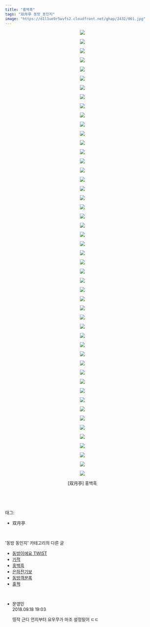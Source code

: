 ```yaml
---
title: "홍백흑"
tags: "双月亭 동방_동인지"
image: "https://d1l1ue9r5wvfs2.cloudfront.net/ghap/2432/001.jpg"
---
```

<div class="article">
<p style="text-align: center; clear: none; float: none;"><img src="{{ site.imgserver9 }}/ghap/2432/001.jpg"/></p>
<p style="text-align: center; clear: none; float: none;"><img src="{{ site.imgserver9 }}/ghap/2432/002.jpg"/></p>
<p style="text-align: center; clear: none; float: none;"><img src="{{ site.imgserver9 }}/ghap/2432/003.jpg"/></p>
<p style="text-align: center; clear: none; float: none;"><img src="{{ site.imgserver9 }}/ghap/2432/004.jpg"/></p>
<p style="text-align: center; clear: none; float: none;"><img src="{{ site.imgserver9 }}/ghap/2432/005.jpg"/></p>
<p style="text-align: center; clear: none; float: none;"><img src="{{ site.imgserver9 }}/ghap/2432/006.jpg"/></p>
<p style="text-align: center; clear: none; float: none;"><img src="{{ site.imgserver9 }}/ghap/2432/007.jpg"/></p>
<p style="text-align: center; clear: none; float: none;"><img src="{{ site.imgserver9 }}/ghap/2432/008.jpg"/></p>
<p style="text-align: center; clear: none; float: none;"><img src="{{ site.imgserver9 }}/ghap/2432/009.jpg"/></p>
<p style="text-align: center; clear: none; float: none;"><img src="{{ site.imgserver9 }}/ghap/2432/010.jpg"/></p>
<p style="text-align: center; clear: none; float: none;"><img src="{{ site.imgserver9 }}/ghap/2432/011.jpg"/></p>
<p style="text-align: center; clear: none; float: none;"><img src="{{ site.imgserver9 }}/ghap/2432/012.jpg"/></p>
<p style="text-align: center; clear: none; float: none;"><img src="{{ site.imgserver9 }}/ghap/2432/013.jpg"/></p>
<p style="text-align: center; clear: none; float: none;"><img src="{{ site.imgserver9 }}/ghap/2432/014.jpg"/></p>
<p style="text-align: center; clear: none; float: none;"><img src="{{ site.imgserver9 }}/ghap/2432/015.jpg"/></p>
<p style="text-align: center; clear: none; float: none;"><img src="{{ site.imgserver9 }}/ghap/2432/016.jpg"/></p>
<p style="text-align: center; clear: none; float: none;"><img src="{{ site.imgserver9 }}/ghap/2432/017.jpg"/></p>
<p style="text-align: center; clear: none; float: none;"><img src="{{ site.imgserver9 }}/ghap/2432/018.jpg"/></p>
<p style="text-align: center; clear: none; float: none;"><img src="{{ site.imgserver9 }}/ghap/2432/019.jpg"/></p>
<p style="text-align: center; clear: none; float: none;"><img src="{{ site.imgserver9 }}/ghap/2432/020.jpg"/></p>
<p style="text-align: center; clear: none; float: none;"><img src="{{ site.imgserver9 }}/ghap/2432/021.jpg"/></p>
<p style="text-align: center; clear: none; float: none;"><img src="{{ site.imgserver9 }}/ghap/2432/022.jpg"/></p>
<p style="text-align: center; clear: none; float: none;"><img src="{{ site.imgserver9 }}/ghap/2432/023.jpg"/></p>
<p style="text-align: center; clear: none; float: none;"><img src="{{ site.imgserver9 }}/ghap/2432/024.jpg"/></p>
<p style="text-align: center; clear: none; float: none;"><img src="{{ site.imgserver9 }}/ghap/2432/025.jpg"/></p>
<p style="text-align: center; clear: none; float: none;"><img src="{{ site.imgserver9 }}/ghap/2432/026.jpg"/></p>
<p style="text-align: center; clear: none; float: none;"><img src="{{ site.imgserver9 }}/ghap/2432/027.jpg"/></p>
<p style="text-align: center; clear: none; float: none;"><img src="{{ site.imgserver9 }}/ghap/2432/028.jpg"/></p>
<p style="text-align: center; clear: none; float: none;"><img src="{{ site.imgserver9 }}/ghap/2432/029.jpg"/></p>
<p style="text-align: center; clear: none; float: none;"><img src="{{ site.imgserver9 }}/ghap/2432/030.jpg"/></p>
<p style="text-align: center; clear: none; float: none;"><img src="{{ site.imgserver9 }}/ghap/2432/031.jpg"/></p>
<p style="text-align: center; clear: none; float: none;"><img src="{{ site.imgserver9 }}/ghap/2432/032.jpg"/></p>
<p style="text-align: center; clear: none; float: none;"><img src="{{ site.imgserver9 }}/ghap/2432/033.jpg"/></p>
<p style="text-align: center; clear: none; float: none;"><img src="{{ site.imgserver9 }}/ghap/2432/034.jpg"/></p>
<p style="text-align: center; clear: none; float: none;"><img src="{{ site.imgserver9 }}/ghap/2432/035.jpg"/></p>
<p style="text-align: center; clear: none; float: none;"><img src="{{ site.imgserver9 }}/ghap/2432/036.jpg"/></p>
<p style="text-align: center; clear: none; float: none;"><img src="{{ site.imgserver9 }}/ghap/2432/037.jpg"/></p>
<p style="text-align: center; clear: none; float: none;"><img src="{{ site.imgserver9 }}/ghap/2432/038.jpg"/></p>
<p style="text-align: center; clear: none; float: none;"><img src="{{ site.imgserver9 }}/ghap/2432/039.jpg"/></p>
<p style="text-align: center; clear: none; float: none;"><img src="{{ site.imgserver9 }}/ghap/2432/040.jpg"/></p>
<p style="text-align: center; clear: none; float: none;"><img src="{{ site.imgserver9 }}/ghap/2432/041.jpg"/></p>
<p style="text-align: center; clear: none; float: none;"><img src="{{ site.imgserver9 }}/ghap/2432/042.jpg"/></p>
<p style="text-align: center; clear: none; float: none;"><img src="{{ site.imgserver9 }}/ghap/2432/043.jpg"/></p>
<p style="text-align: center; clear: none; float: none;"><img src="{{ site.imgserver9 }}/ghap/2432/044.jpg"/></p>
<p style="text-align: center; clear: none; float: none;"><img src="{{ site.imgserver9 }}/ghap/2432/045.jpg"/></p>
<p style="text-align: center; clear: none; float: none;"><img src="{{ site.imgserver9 }}/ghap/2432/046.jpg"/></p>
<p style="text-align: center; clear: none; float: none;"><img src="{{ site.imgserver9 }}/ghap/2432/047.jpg"/></p>
<p style="text-align: center; clear: none; float: none;"><img src="{{ site.imgserver9 }}/ghap/2432/048.jpg"/></p>
<p style="text-align: center; clear: none; float: none;"><img src="{{ site.imgserver9 }}/ghap/2432/049.jpg"/></p>
<p style="text-align: center; clear: none; float: none;">[双月亭] 홍백흑</p>
<p><br/></p>
</div><br/>
<div class="tagTrail">
<p>태그: </p>
<ul>
<li>双月亭</li>
</ul>
</div><br/>
<div class="another">
<p>'동방 동인지' 카테고리의 다른 글</p>
<ul>
<li><a href="/ghap_2434">동방이에요 TWIST</a></li>
<li><a href="/ghap_2433">기적</a></li>
<li><a href="/ghap_2432">홍백흑</a></li>
<li><a href="/ghap_2431">은하전기보</a></li>
<li><a href="/ghap_2430">동방객분록</a></li>
<li><a href="/ghap_2429">훌쩍</a></li>
</ul>
</div><br/>
<div class="cb_module cb_fluid">
<div class="cb_wrt cb_profile">
<div class="comment">
<ul>
<li class="cb_thumb_off" id="comment15335225">
<div class="cb_comment_area">
<div class="cb_info_area">
<div class="cb_section">
<span class="cb_nick_name">문영민</span>
</div>
<div class="cb_section">
<span class="cb_date">2018.09.18 19:03 </span>
</div>
</div>
<div class="cb_dsc_comment">
<p class="cb_dsc">
											띵작 근디 언지부터 요우무가 마조 설정됬어 ㄷㄷ
										</p>
</div>
</div></li>
</ul>
</div>
</div><!-- commentList close -->
</div><br/>

